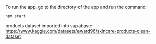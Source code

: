To run the app, go to the directory of the app and run the command:
```bash
npm start
```

products dataset imported into supabase: https://www.kaggle.com/datasets/eward96/skincare-products-clean-dataset

